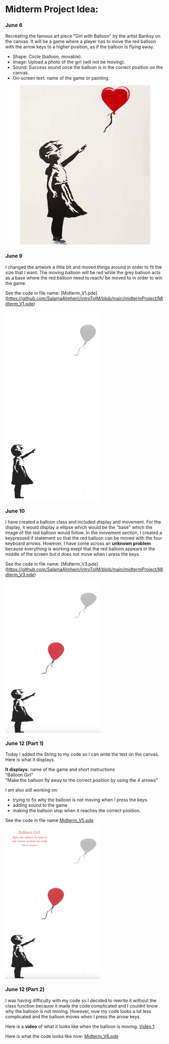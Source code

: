# Midterm Project Idea:

### June 6
Recreating the famous art piece "Girl with Balloon" by the artist Banksy on the canvas.
It will be a game where a player has to move the red balloon with the arrow keys to a higher position, as if the balloon is flying away.   

- Shape: Circle (balloon, movable). 
- Image: Upload a photo of the girl (will not be moving).  
- Sound: Success sound once the balloon is in the correct position on the canvas.   
- On-screen text: name of the game or painting.   

![](https://github.com/SalamaAlmheiri/introToIM/blob/main/midtermProject/Banksy%20artwork.jpg)  

### June 9

I changed the artwork a little bit and moved things around in order to fit the size that I want.
The moving balloon will be red while the grey balloon acts as a base where the red balloon need to reach/ be moved to in order to win the game.

See the code in file name: [Midterm_V1.pde] (https://github.com/SalamaAlmheiri/introToIM/blob/main/midtermProject/Midterm_V1.pde)

<img src="https://github.com/SalamaAlmheiri/introToIM/blob/main/midtermProject/Banksy%201.jpg" width=300 align=center>


### June 10

I have created a balloon class and included display and movement. For the display, it would display a ellipse which would be the "base" which the image of the red balloon would follow. In the movement section, I created a keypressed if statement so that the red balloon can be moved with the four keyboard arrows.
However, I have come across an **unknown problem** because everything is working exept that the red balloon appears in the middle of the screen but it does not move when i press the keys.

See the code in file name: [Midterm_V3.pde] (https://github.com/SalamaAlmheiri/introToIM/blob/main/midtermProject/Midterm_V3.pde)


<img src="https://github.com/SalamaAlmheiri/introToIM/blob/main/midtermProject/Banksy%202.png" width=300 align=center>


### June 12 (Part 1)

Today I added the String to my code so I can write the text on the canvas. Here is what it displays.

**It displays:** name of the game and short instructions  
"Balloon Girl"    
"Make the balloon fly away to the correct position by using the 4 arrows"

I am also still working on:   
- trying to fix why the balloon is not moving when I press the keys.
- adding sound to the game
- making the balloon stop when it reaches the correct position.

See the code in file name [Midterm_V5.pde](https://github.com/SalamaAlmheiri/introToIM/blob/main/midtermProject/Midterm_V5.pde)

<img src="https://github.com/SalamaAlmheiri/introToIM/blob/main/midtermProject/Banksy%203.png" width=300 align=center>

### June 12 (Part 2)

I was having difficulty with my code so I decided to rewrite it without the class function because it made the code complicated and I couldnt know why the balloon is not moving. However, now my code looks a lot less complicated and the balloon moves when I press the arrow keys.

Here is a **video** of what it looks like when the balloon is moving. [Video 1](https://github.com/SalamaAlmheiri/introToIM/blob/main/midtermProject/Video%201.mov)

Here is what the code looks like now: [Midterm_V6.pde](https://github.com/SalamaAlmheiri/introToIM/blob/main/midtermProject/Midterm_V6.pde)


